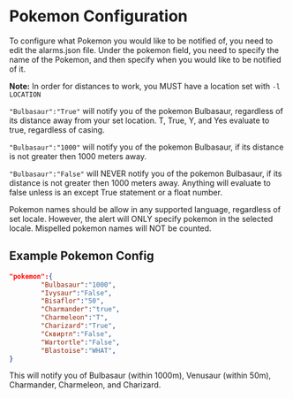 # Pokemon Configuration

To configure what Pokemon you would like to be notified of, you need to edit the alarms.json file. Under the pokemon field, you need to specify the name of the Pokemon, and then specify when you would like to be notified of it.

**Note:** In order for distances to work, you MUST have a location set with `-l LOCATION`

`"Bulbasaur":"True"` will notify you of the pokemon Bulbasaur, regardless of its distance away from your set location. T, True, Y, and Yes evaluate to true, regardless of casing.

`"Bulbasaur":"1000"` will notify you of the pokemon Bulbasaur, if its distance is not greater then 1000 meters away. 

`"Bulbasaur":"False"` will NEVER notify you of the pokemon Bulbasaur, if its distance is not greater then 1000 meters away. Anything will evaluate to false unless is an except True statement or a float number.

Pokemon names should be allow in any supported language, regardless of set locale. However, the alert will ONLY specify pokemon in the selected locale. Mispelled pokemon names will NOT be counted.

## Example Pokemon Config 
```json
"pokemon":{
		"Bulbasaur":"1000",
		"Ivysaur":"False",
		"Bisaflor":"50",
		"Charmander":"true",
		"Charmeleon":"T",
		"Charizard":"True",
		"Сквиртл":"False",
		"Wartortle":"False",
		"Blastoise":"WHAT",
}
```

This will notify you of Bulbasaur (within 1000m), Venusaur (within 50m), Charmander, Charmeleon, and Charizard. 
